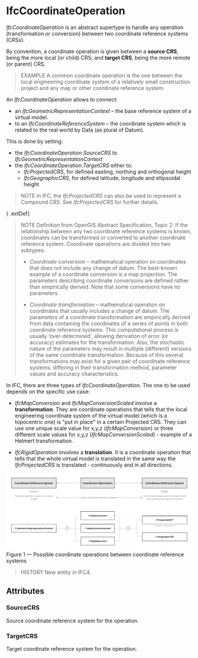 # IfcCoordinateOperation

_IfcCoordinateOperation_ is an abstract supertype to handle any operation (transformation or conversion) between two coordinate reference systems (CRSs).

By convention, a coordinate operation is given between a **source CRS**, being the more local (or child) CRS; and **target CRS**, being the more remote (or parent) CRS.

> EXAMPLE  A common coordinate operation is the one between the local engineering coordinate system of a relatively small construction project and any map or other coordinate reference system.

An _IfcCoordinateOperation_ allows to connect:
- an _IfcGeometricRepresentationContext_ &ndash; the base reference system of a virtual model.
- to an _IfcCoordinateReferenceSystem_ &ndash; the coordinate system which is related to the real world by Data (as plural of Datum).

This is done by setting:
- the _IfcCoordinateOperation.SourceCRS_ to _IfcGeometricRepresentationContext_
- the _IfcCoordinateOperation.TargetCRS_ either to:
    -	_IfcProjectedCRS_, for defined easting, northing and orthogonal height
    -	_IfcGeographicCRS_, for defined latitude, longitude and ellipsoidal height

> NOTE  In IFC, the _IfcProjectedCRS_ can also be used to represent a Compound CRS. See _IfcProjectedCRS_ for further details.

{ .extDef}
> NOTE  Definition from OpenGIS Abstract Specification, Topic 2:
> If the relationship between any two coordinate reference systems is known, coordinates can be transformed or converted to another coordinate reference system. Coordinate operations are divided into two subtypes:
>
> * _Coordinate conversion_ &ndash; mathematical operation on coordinates that does not include any change of datum. The best-known example of a coordinate conversion is a map projection. The parameters describing coordinate conversions are defined rather than empirically derived. Note that some conversions have no parameters.
>
> * _Coordinate transformation_ &ndash; mathematical operation on coordinates that usually includes a change of datum. The parameters of a coordinate transformation are empirically derived from data containing the coordinates of a series of points in both coordinate reference systems. This computational process is usually &lsquo;over-determined&rsquo;, allowing derivation of error (or accuracy) estimates for the transformation. Also, the stochastic nature of the parameters may result in multiple (different) versions of the same coordinate transformation. Because of this several transformations may exist for a given pair of coordinate reference systems, differing in their transformation method, parameter values and accuracy characteristics.

In IFC, there are three types of _IfcCoordinateOperation_. The one to be used depends on the specific use case:

- _IfcMapConversion_ and _IfcMapConversionScaled_ involve a **transformation**.
They are coordinate operations that tells that the local engineering coordinate system of the virtual model (which is a topocentric one) is "put in place" in a certain Projected CRS.
They can use one unique scale value for x,y,z (_IfcMapConversion_) or three different scale values for x,y,z (_IfcMapConversionScaled_) - example of a Helmert transformation.

- _IfcRigidOperation_ involves a **translation**.
It is a coordinate operation that tells that the whole virtual model is translated in the same way the _IfcProjectedCRS_ is translated - continuously and in all directions.

![Coordinate operations](../../../../figures/ifccoordinateoperation.png)
Figure 1 &mdash; Possible coordinate operations between coordinate reference systems


> HISTORY  New entity in IFC4.

## Attributes

### SourceCRS
Source coordinate reference system for the operation.

### TargetCRS
Target coordinate reference system for the operation.
